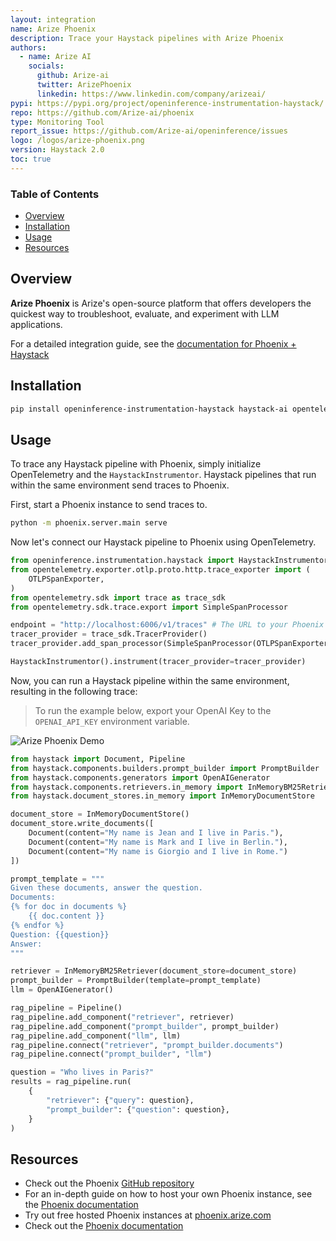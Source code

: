 ```yaml
---
layout: integration
name: Arize Phoenix
description: Trace your Haystack pipelines with Arize Phoenix
authors:
  - name: Arize AI
    socials:
      github: Arize-ai
      twitter: ArizePhoenix
      linkedin: https://www.linkedin.com/company/arizeai/
pypi: https://pypi.org/project/openinference-instrumentation-haystack/
repo: https://github.com/Arize-ai/phoenix
type: Monitoring Tool
report_issue: https://github.com/Arize-ai/openinference/issues
logo: /logos/arize-phoenix.png
version: Haystack 2.0
toc: true
---
```


### **Table of Contents**

- [Overview](#overview)
- [Installation](#installation)
- [Usage](#usage)
- [Resources](#resources)

## Overview

**Arize Phoenix** is Arize's open-source platform that offers developers the quickest way to troubleshoot, evaluate, and experiment with LLM applications.

For a detailed integration guide, see the [documentation for Phoenix + Haystack](https://docs.arize.com/phoenix/tracing/integrations-tracing/haystack)

## Installation

```bash
pip install openinference-instrumentation-haystack haystack-ai opentelemetry-sdk opentelemetry-exporter-otlp arize-phoenix
```

## Usage

To trace any Haystack pipeline with Phoenix, simply initialize OpenTelemetry and the `HaystackInstrumentor`. Haystack pipelines that run within the same environment send traces to Phoenix.

First, start a Phoenix instance to send traces to.

```sh
python -m phoenix.server.main serve
```

Now let's connect our Haystack pipeline to Phoenix using OpenTelemetry.

```python
from openinference.instrumentation.haystack import HaystackInstrumentor
from opentelemetry.exporter.otlp.proto.http.trace_exporter import (
    OTLPSpanExporter,
)
from opentelemetry.sdk import trace as trace_sdk
from opentelemetry.sdk.trace.export import SimpleSpanProcessor

endpoint = "http://localhost:6006/v1/traces" # The URL to your Phoenix instance
tracer_provider = trace_sdk.TracerProvider()
tracer_provider.add_span_processor(SimpleSpanProcessor(OTLPSpanExporter(endpoint)))

HaystackInstrumentor().instrument(tracer_provider=tracer_provider)
```

Now, you can run a Haystack pipeline within the same environment, resulting in the following trace:

> To run the example below, export your OpenAI Key to the `OPENAI_API_KEY` environment variable.

![Arize Phoenix Demo](https://raw.githubusercontent.com/deepset-ai/haystack-integrations/main/images/arize-demo.gif)

```python
from haystack import Document, Pipeline
from haystack.components.builders.prompt_builder import PromptBuilder
from haystack.components.generators import OpenAIGenerator
from haystack.components.retrievers.in_memory import InMemoryBM25Retriever
from haystack.document_stores.in_memory import InMemoryDocumentStore

document_store = InMemoryDocumentStore()
document_store.write_documents([
    Document(content="My name is Jean and I live in Paris."),
    Document(content="My name is Mark and I live in Berlin."),
    Document(content="My name is Giorgio and I live in Rome.")
])

prompt_template = """
Given these documents, answer the question.
Documents:
{% for doc in documents %}
    {{ doc.content }}
{% endfor %}
Question: {{question}}
Answer:
"""

retriever = InMemoryBM25Retriever(document_store=document_store)
prompt_builder = PromptBuilder(template=prompt_template)
llm = OpenAIGenerator()

rag_pipeline = Pipeline()
rag_pipeline.add_component("retriever", retriever)
rag_pipeline.add_component("prompt_builder", prompt_builder)
rag_pipeline.add_component("llm", llm)
rag_pipeline.connect("retriever", "prompt_builder.documents")
rag_pipeline.connect("prompt_builder", "llm")

question = "Who lives in Paris?"
results = rag_pipeline.run(
    {
        "retriever": {"query": question},
        "prompt_builder": {"question": question},
    }
)
```

## Resources

- Check out the Phoenix [GitHub repository](https://github.com/Arize-ai/phoenix)
- For an in-depth guide on how to host your own Phoenix instance, see the [Phoenix documentation](https://docs.arize.com/phoenix/deployment)
- Try out free hosted Phoenix instances at [phoenix.arize.com](https://phoenix.arize.com/)
- Check out the [Phoenix documentation](https://docs.arize.com/phoenix)
